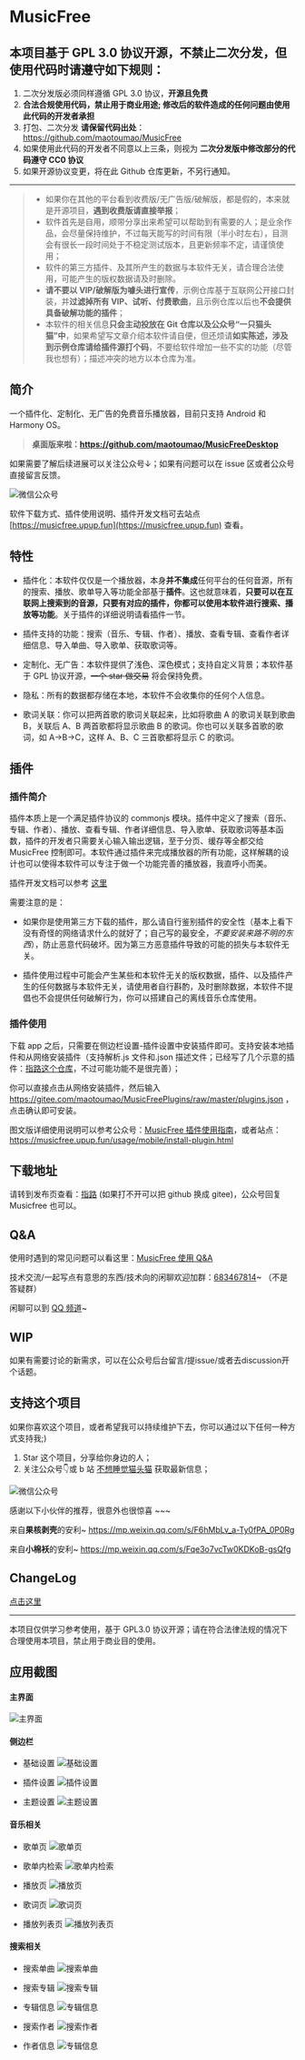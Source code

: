 # MusicFree

## 本项目基于 GPL 3.0 协议开源，不禁止二次分发，但使用代码时请遵守如下规则：

1. 二次分发版必须同样遵循 GPL 3.0 协议，**开源且免费**
2. **合法合规使用代码，禁止用于商业用途; 修改后的软件造成的任何问题由使用此代码的开发者承担**
3. 打包、二次分发 **请保留代码出处**：https://github.com/maotoumao/MusicFree
4. 如果使用此代码的开发者不同意以上三条，则视为 **二次分发版中修改部分的代码遵守 CC0 协议**
5. 如果开源协议变更，将在此 Github 仓库更新，不另行通知。


---

> - 如果你在其他的平台看到收费版/无广告版/破解版，都是假的，本来就是开源项目，**遇到收费版请直接举报**；  
> - 软件首先是自用，顺带分享出来希望可以帮助到有需要的人；是业余作品，会尽量保持维护，不过每天能写的时间有限（半小时左右），目测会有很长一段时间处于不稳定测试版本，且更新频率不定，请谨慎使用；
> - 软件的第三方插件、及其所产生的数据与本软件无关，请合理合法使用，可能产生的版权数据请及时删除。
> - **请不要以 VIP/破解版为噱头进行宣传**，示例仓库基于互联网公开接口封装，并**过滤掉所有 VIP、试听、付费歌曲**，且示例仓库以后也**不会提供具备破解功能的插件**；
> - 本软件的相关信息**只会主动投放在 Git 仓库以及公众号“一只猫头猫”中**，如果希望写文章介绍本软件请自便，但还烦请**如实陈述，涉及到示例仓库请给插件源打个码**，不要给软件增加一些不实的功能（尽管我也想有）；描述冲突的地方以本仓库为准。


## 简介

一个插件化、定制化、无广告的免费音乐播放器，目前只支持 Android 和 Harmony OS。

> **桌面版来啦：<https://github.com/maotoumao/MusicFreeDesktop>**

如果需要了解后续进展可以关注公众号↓；如果有问题可以在 issue 区或者公众号直接留言反馈。

![微信公众号](./src/assets/imgs/wechat_channel.jpg)

软件下载方式、插件使用说明、插件开发文档可去站点 [https://musicfree.upup.fun](https://musicfree.upup.fun) 查看。

## 特性

- 插件化：本软件仅仅是一个播放器，本身**并不集成**任何平台的任何音源，所有的搜索、播放、歌单导入等功能全部基于**插件**。这也就意味着，**只要可以在互联网上搜索到的音源，只要有对应的插件，你都可以使用本软件进行搜索、播放等功能**。关于插件的详细说明请看插件一节。

- 插件支持的功能：搜索（音乐、专辑、作者）、播放、查看专辑、查看作者详细信息、导入单曲、导入歌单、获取歌词等。

- 定制化、无广告：本软件提供了浅色、深色模式；支持自定义背景；本软件基于 GPL 协议开源，~~一个 star 做交易~~ 将会保持免费。
- 隐私：所有的数据都存储在本地，本软件不会收集你的任何个人信息。
- 歌词关联：你可以把两首歌的歌词关联起来，比如将歌曲 A 的歌词关联到歌曲 B，关联后 A、B 两首歌都将显示歌曲 B 的歌词。你也可以关联多首歌的歌词，如 A->B->C，这样 A、B、C 三首歌都将显示 C 的歌词。

## 插件

### 插件简介

插件本质上是一个满足插件协议的 commonjs 模块。插件中定义了搜索（音乐、专辑、作者）、播放、查看专辑、作者详细信息、导入歌单、获取歌词等基本函数，插件的开发者只需要关心输入输出逻辑，至于分页、缓存等全都交给 MusicFree 控制即可。本软件通过插件来完成播放器的所有功能，这样解耦的设计也可以使得本软件可以专注于做一个功能完善的播放器，我直呼小而美。

插件开发文档可以参考 [这里](https://musicfree.upup.fun/plugin/introduction.html)

需要注意的是：

- 如果你是使用第三方下载的插件，那么请自行鉴别插件的安全性（基本上看下没有奇怪的网络请求什么的就好了；自己写的最安全，*不要安装来路不明的东西*），防止恶意代码破坏。因为第三方恶意插件导致的可能的损失与本软件无关。

- 插件使用过程中可能会产生某些和本软件无关的版权数据，插件、以及插件产生的任何数据与本软件无关，请使用者自行斟酌，及时删除数据，本软件不提倡也不会提供任何破解行为，你可以搭建自己的离线音乐仓库使用。

### 插件使用

下载 app 之后，只需要在侧边栏设置-插件设置中安装插件即可。支持安装本地插件和从网络安装插件（支持解析.js 文件和.json 描述文件；已经写了几个示意的插件：[指路这个仓库](https://github.com/maotoumao/MusicFreePlugins)，不过可能功能不是很完善）；


你可以直接点击从网络安装插件，然后输入<https://gitee.com/maotoumao/MusicFreePlugins/raw/master/plugins.json> ，点击确认即可安装。

图文版详细使用说明可以参考公众号：[MusicFree 插件使用指南](https://mp.weixin.qq.com/s?__biz=MzkxOTM5MDI4MA==&mid=2247483875&idx=1&sn=aedf8bb909540634d927de7fd2b4b8b1&chksm=c1a390c4f6d419d233908bb781d418c6b9fd2ca82e9e93291e7c93b8ead3c50ca5ae39668212#rd)，或者站点： https://musicfree.upup.fun/usage/mobile/install-plugin.html

## 下载地址

请转到发布页查看：[指路](https://github.com/maotoumao/MusicFree/releases) (如果打不开可以把 github 换成 gitee)，公众号回复 Musicfree 也可以。

## Q&A

使用时遇到的常见问题可以看这里：[MusicFree 使用 Q&A](https://musicfree.upup.fun/qa/common.html)

技术交流/一起写点有意思的东西/技术向的闲聊欢迎加群：[683467814](https://jq.qq.com/?_wv=1027&k=upVpi2k3)~ （不是答疑群）

闲聊可以到 [QQ 频道](https://pd.qq.com/s/cyxnf0jj1)~

## WIP

如果有需要讨论的新需求，可以在公众号后台留言/提issue/或者去discussion开个话题。

## 支持这个项目

如果你喜欢这个项目，或者希望我可以持续维护下去，你可以通过以下任何一种方式支持我;)

1. Star 这个项目，分享给你身边的人；
2. 关注公众号👇或 b 站 [不想睡觉猫头猫](https://space.bilibili.com/12866223) 获取最新信息；

![微信公众号](./src/assets/imgs/wechat_channel.jpg)

感谢以下小伙伴的推荐，很意外也很惊喜 ~~~

来自**果核剥壳**的安利~ <https://mp.weixin.qq.com/s/F6hMbLv_a-Ty0fPA_0P0Rg>

来自**小棉袄**的安利~ <https://mp.weixin.qq.com/s/Fqe3o7vcTw0KDKoB-gsQfg>

## ChangeLog

[点击这里](./changelog.md)

---
本项目仅供学习参考使用，基于 GPL3.0 协议开源；请在符合法律法规的情况下合理使用本项目，禁止用于商业目的使用。

## 应用截图

#### 主界面

![主界面](./.imgs/main.jpg)

#### 侧边栏

- 基础设置
![基础设置](./.imgs/basic-setting.jpg)

- 插件设置
![插件设置](./.imgs/plugin-setting.jpg)

- 主题设置
![主题设置](./.imgs/theme-setting.jpg)

#### 音乐相关

- 歌单页
![歌单页](./.imgs/song-sheet.jpg)

- 歌单内检索
![歌单内检索](./.imgs/search-in-sheet.jpg)

- 播放页
![播放页](./.imgs/song-cover.jpg)

- 歌词页
![歌词页](./.imgs/song-lrc.jpg)

- 播放列表页
![播放列表页](./.imgs/play-list.jpg)

#### 搜索相关

- 搜索单曲
![搜索单曲](./.imgs/search.jpg)

- 搜索专辑
![搜索专辑](./.imgs/search-album.jpg)

- 专辑信息
![专辑信息](./.imgs/album-detail.jpg)

- 搜索作者
![搜索作者](./.imgs/search-artist.jpg)

- 作者信息
![专辑信息](./.imgs/artist-detail.jpg)
